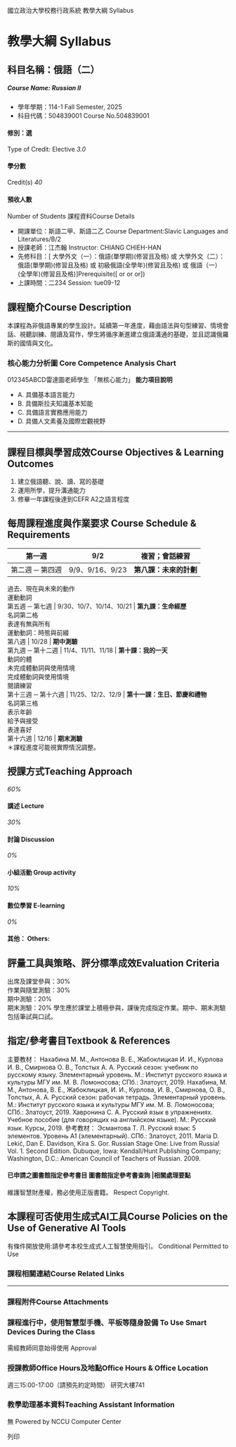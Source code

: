 國立政治大學校務行政系統 教學大綱 Syllabus
# 教學大綱 Syllabus
##  科目名稱：俄語（二） 
#####  Course Name: Russian II
  * 學年學期：114-1 Fall Semester, 2025 
  * 科目代碼：504839001 Course No.504839001


#### 修別：選
Type of Credit: Elective 
_3.0_
#### 學分數
Credit(s)
_40_
#### 預收人數
Number of Students
課程資料Course Details
  * 開課單位：斯語二甲、斯語二乙 Course Department:Slavic Languages and Literatures/B/2 
  * 授課老師：江杰翰 Instructor: CHIANG CHIEH-HAN 
  * 先修科目：[ 大學外文（一）：俄語(單學期)(修習且及格) 或 大學外文（二）：俄語(單學期)(修習且及格) 或 初級俄語(全學年)(修習且及格) 或 俄語（一）(全學年)(修習且及格)]Prerequisite([ or or or])
  * 上課時間：二234 Session: tue09-12


##  課程簡介Course Description
本課程為非俄語專業的學生設計。延續第一年進度，藉由語法與句型練習、情境會話、視聽訓練、閱讀及寫作，學生將循序漸進建立俄語溝通的基礎，並且認識俄羅斯的國情與文化。
###  核心能力分析圖 Core Competence Analysis Chart
012345ABCD雷達圖老師學生
「無核心能力」 
**能力項目說明**
  * A. 具備基本語言能力
  * B. 具備斯拉夫知識基本知能
  * C. 具備語言實務應用能力
  * D. 具備人文素養及國際宏觀視野


* * *
##  課程目標與學習成效Course Objectives & Learning Outcomes 
  1. 建立俄語聽、說、讀、寫的基礎
  2. 運用所學，提升溝通能力
  3. 修畢一年課程後達到CEFR A2之語言程度


##  每周課程進度與作業要求 Course Schedule & Requirements
第一週 | 9/2 | **複習；會話練習**  
---|---|---  
第二週 ─ 第四週 | 9/9、9/16、9/23 |  **第八課：未來的計劃**  
過去、現在與未來的動作  
運動動詞  
第五週 ─ 第七週 | 9/30、10/7、10/14、10/21 |  **第九課：生命經歷**  
名詞第二格  
表達有無與所有  
運動動詞：時態與前綴  
第八週 | 10/28 | **期中測驗**  
第九週 ─ 第十二週 | 11/4、11/11、11/18 |  **第十課：我的一天**  
動詞的體  
未完成體動詞與使用情境  
完成體動詞與使用情境  
閱讀練習  
第十三週 ─ 第十六週 | 11/25、12/2、12/9 |  **第十一課：生日、節慶和禮物**  
名詞第三格  
表示年齡  
給予與接受  
表達喜好  
第十六週 | 12/16 | **期末測驗**  
＊課程進度可能視實際情況調整。
##  授課方式Teaching Approach
_60%_
####  講述 Lecture
_30%_
####  討論 Discussion
_0%_
####  小組活動 Group activity
_10%_
####  數位學習 E-learning
_0%_
####  其他： Others:
##  評量工具與策略、評分標準成效Evaluation Criteria
出席及課堂參與：30%  
作業與隨堂測驗：30%  
期中測驗：20%  
期末測驗：20%
學生應於課堂上積極參與，課後完成指定作業。期中、期末測驗包括筆試與口試。
##  指定/參考書目Textbook & References
主要教材：
Нахабина М. М., Антонова В. Е., Жабоклицкая И. И., Курлова И. В., Смирнова О. В., Толстых А. А. Русский сезон: учебник по русскому языку. Элементарный уровень. М.: Институт русского языка и культуры МГУ им. М. В. Ломоносова; СПб.: Златоуст, 2019.
Нахабина, М. М., Антонова, В. Е., Жабоклицкая, И. И., Курлова, И. В., Смирнова, О. В., Толстых, А. А. Русский сезон: рабочая тетрадь. Элементарный уровень. М.: Институт русского языка и культуры МГУ им. М. В. Ломоносова; СПб.: Златоуст, 2019.
Хавронина С. А. Русский язык в упражнениях. Учебное пособие (для говорящих на английском языке). М.: Русский язык. Курсы, 2019.
參考教材：
Эсмантова Т. Л. Русский язык: 5 элементов. Уровень A1 (элементарный). СПб.: Златоуст, 2011.
Maria D. Lekić, Dan E. Davidson, Kira S. Gor. Russian Stage One: Live from Russia! Vol. 1. Second Edition. Dubuque, Iowa: Kendall/Hunt Publishing Company; Washington, D.C.: American Council of Teachers of Russian. 2009.
####  已申請之圖書館指定參考書目  圖書館指定參考書查詢 |相關處理要點
維護智慧財產權，務必使用正版書籍。 Respect Copyright.
##  本課程可否使用生成式AI工具Course Policies on the Use of Generative AI Tools
有條件開放使用:請參考本校生成式人工智慧使用指引。 Conditional Permitted to Use 
###  課程相關連結Course Related Links
* * *
###  課程附件Course Attachments
###  課程進行中，使用智慧型手機、平板等隨身設備 To Use Smart Devices During the Class
需經教師同意始得使用  Approval
###  授課教師Office Hours及地點Office Hours & Office Location
週三15:00-17:00（請預先約定時間）
研究大樓741
###  教學助理基本資料Teaching Assistant Information
無
Powered by NCCU Computer Center
  
列印
